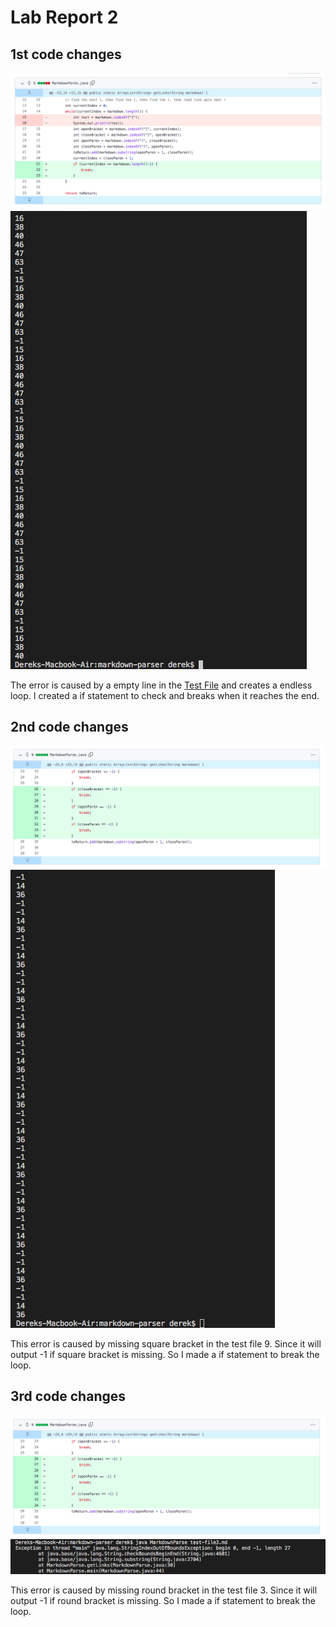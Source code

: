 # Lab Report 2
## 1st code changes
![Image](week-4-lab-report-2-1.png)
![Image](week-4-lab-report-2-2.png)

The error is caused by a empty line in the [Test File](https://github.com/derekcheung11/markdown-parser/blob/08024d8cb75c7d8dd68fb98aaed1683a83220ffa/test-file.md) and creates a endless loop. I created a if statement to check and breaks when it reaches the end.

## 2nd code changes
![Image](week-4-lab-report-2-3.png)
![Image](week-4-lab-report-2-4.png)

This error is caused by missing square bracket in the test file 9. Since it will output -1 if square bracket is missing. So I made a if statement to break the loop.

## 3rd code changes
![Image](week-4-lab-report-2-5.png)
![Image](week-4-lab-report-2-6.png)

This error is caused by missing round bracket in the test file 3. Since it will output -1 if round bracket is missing. So I made a if statement to break the loop.
